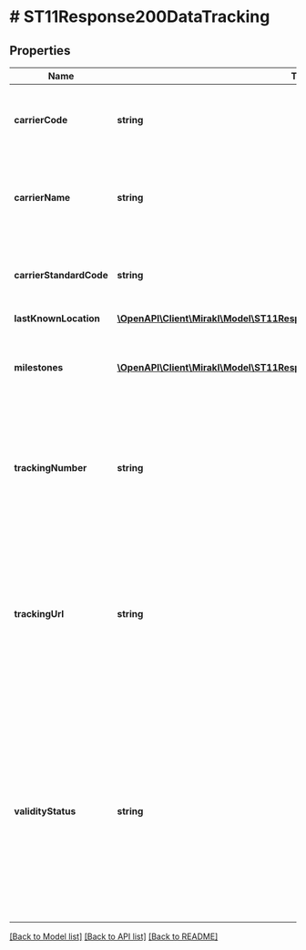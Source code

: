 # # ST11Response200DataTracking

## Properties

Name | Type | Description | Notes
------------ | ------------- | ------------- | -------------
**carrierCode** | **string** | The code of a carrier. This information is mandatory for a registered carrier. | [optional]
**carrierName** | **string** | The name of a carrier. This information is mandatory for an unregistered carrier. | [optional]
**carrierStandardCode** | **string** | The standard code of a carrier based on mirakl carrier referential | [optional]
**lastKnownLocation** | [**\OpenAPI\Client\Mirakl\Model\ST11Response200DataTrackingLastKnownLocation**](ST11Response200DataTrackingLastKnownLocation.md) |  | [optional]
**milestones** | [**\OpenAPI\Client\Mirakl\Model\ST11Response200DataTrackingMilestones[]**](ST11Response200DataTrackingMilestones.md) | Retrieves the main stages of the delivery of a shipment coming from carrier&#39;s systems | [optional]
**trackingNumber** | **string** | The carrier tracking number. This information is mandatory for a registered carrier with a URL requiring a tracking number. | [optional]
**trackingUrl** | **string** | The tracking url of a carrier. This information is unused for registered carriers (because computed automatically). This information is optional for unregistered carriers. | [optional]
**validityStatus** | **string** | Retrieves if mirakl is able to get tracking information (if not, then unverified) and if we manage to get tracking information and if we do get tracking information on this tracking, then it moves to verified, if we don&#39;t it remains in unverified | [optional]

[[Back to Model list]](../../README.md#models) [[Back to API list]](../../README.md#endpoints) [[Back to README]](../../README.md)
